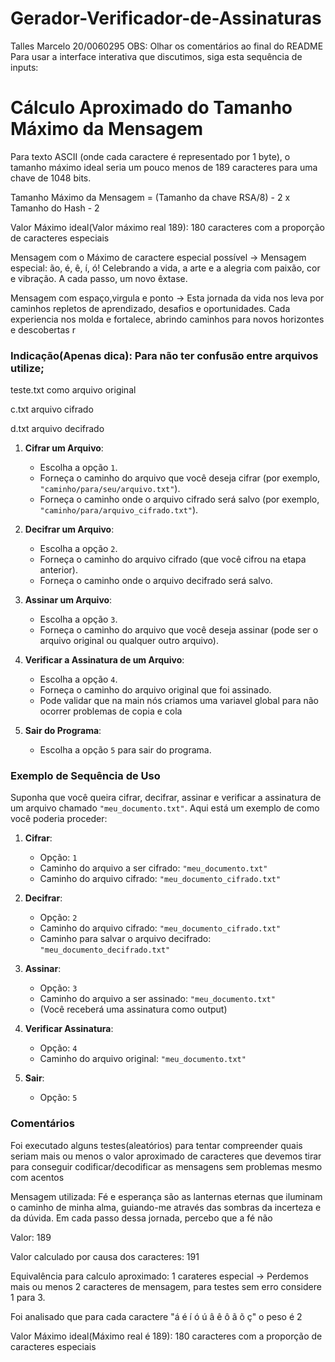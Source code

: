 
# Gerador-Verificador-de-Assinaturas
Talles Marcelo 20/0060295
OBS: Olhar os comentários ao final do README
Para usar a interface interativa que discutimos, siga esta sequência de inputs:

# Cálculo Aproximado do Tamanho Máximo da Mensagem
Para texto ASCII (onde cada caractere é representado por 1 byte), o tamanho máximo ideal seria um pouco menos de 189 caracteres para uma chave de 1048 bits.

Tamanho Máximo da Mensagem = (Tamanho da chave RSA/8) - 2 x Tamanho do Hash - 2

Valor Máximo ideal(Valor máximo real 189): 180 caracteres com a proporção de caracteres especiais

Mensagem com o Máximo de caractere especial possível -> Mensagem especial: ão, é, ê, í, ó! Celebrando a vida, a arte e a alegria com paixão, cor e vibração. A cada passo, um novo êxtase.

Mensagem com espaço,virgula e ponto -> Esta jornada da vida nos leva por caminhos repletos de aprendizado, desafios e oportunidades. Cada experiencia nos molda e fortalece, abrindo caminhos para novos horizontes e descobertas r


### Indicação(Apenas dica): Para não ter confusão entre arquivos utilize;

teste.txt como arquivo original

c.txt arquivo cifrado

d.txt arquivo decifrado

1. **Cifrar um Arquivo**:
   - Escolha a opção `1`.
   - Forneça o caminho do arquivo que você deseja cifrar (por exemplo, `"caminho/para/seu/arquivo.txt"`).
   - Forneça o caminho onde o arquivo cifrado será salvo (por exemplo, `"caminho/para/arquivo_cifrado.txt"`).

2. **Decifrar um Arquivo**:
   - Escolha a opção `2`.
   - Forneça o caminho do arquivo cifrado (que você cifrou na etapa anterior).
   - Forneça o caminho onde o arquivo decifrado será salvo.

3. **Assinar um Arquivo**:
   - Escolha a opção `3`.
   - Forneça o caminho do arquivo que você deseja assinar (pode ser o arquivo original ou qualquer outro arquivo).

4. **Verificar a Assinatura de um Arquivo**:
   - Escolha a opção `4`.
   - Forneça o caminho do arquivo original que foi assinado.
   - Pode validar que na main nós criamos uma variavel global para não ocorrer problemas de copia e cola

5. **Sair do Programa**:
   - Escolha a opção `5` para sair do programa.

### Exemplo de Sequência de Uso

Suponha que você queira cifrar, decifrar, assinar e verificar a assinatura de um arquivo chamado `"meu_documento.txt"`. Aqui está um exemplo de como você poderia proceder:

1. **Cifrar**:
   - Opção: `1`
   - Caminho do arquivo a ser cifrado: `"meu_documento.txt"`
   - Caminho do arquivo cifrado: `"meu_documento_cifrado.txt"`

2. **Decifrar**:
   - Opção: `2`
   - Caminho do arquivo cifrado: `"meu_documento_cifrado.txt"`
   - Caminho para salvar o arquivo decifrado: `"meu_documento_decifrado.txt"`

3. **Assinar**:
   - Opção: `3`
   - Caminho do arquivo a ser assinado: `"meu_documento.txt"`
   - (Você receberá uma assinatura como output)

4. **Verificar Assinatura**:
   - Opção: `4`
   - Caminho do arquivo original: `"meu_documento.txt"`

5. **Sair**:
   - Opção: `5`
### Comentários
Foi executado alguns testes(aleatórios) para tentar compreender quais seriam mais ou menos o valor aproximado de caracteres que devemos tirar para conseguir codificar/decodificar as mensagens sem problemas mesmo com acentos

Mensagem utilizada:
Fé e esperança são as lanternas eternas que iluminam o caminho de minha alma, guiando-me através das sombras da incerteza e da dúvida. Em cada passo dessa jornada, percebo que a fé não

Valor: 189

Valor calculado por causa dos caracteres: 191

Equivalência para calculo aproximado: 1 carateres especial -> Perdemos mais ou menos 2 caracteres de mensagem, para testes sem erro considere 1 para 3.

Foi analisado que para cada caractere "á é í ó ú â ê ô ã õ ç" o peso é 2

Valor Máximo ideal(Máximo real é 189): 180 caracteres com a proporção de caracteres especiais
